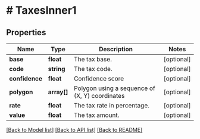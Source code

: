 # # TaxesInner1

## Properties

Name | Type | Description | Notes
------------ | ------------- | ------------- | -------------
**base** | **float** | The tax base. | [optional]
**code** | **string** | The tax code. | [optional]
**confidence** | **float** | Confidence score | [optional]
**polygon** | **array[]** | Polygon using a sequence of (X, Y) coordinates | [optional]
**rate** | **float** | The tax rate in percentage. | [optional]
**value** | **float** | The tax amount. | [optional]

[[Back to Model list]](../../README.md#models) [[Back to API list]](../../README.md#endpoints) [[Back to README]](../../README.md)
